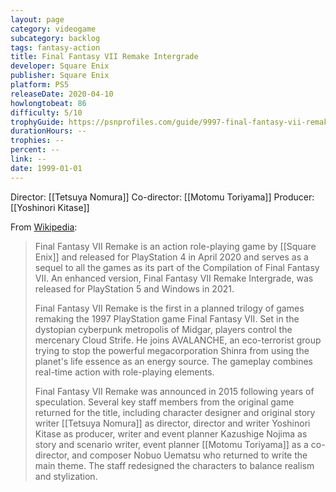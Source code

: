 ```yaml
---
layout: page
category: videogame
subcategory: backlog
tags: fantasy-action
title: Final Fantasy VII Remake Intergrade
developer: Square Enix
publisher: Square Enix
platform: PS5
releaseDate: 2020-04-10
howlongtobeat: 86
difficulty: 5/10
trophyGuide: https://psnprofiles.com/guide/9997-final-fantasy-vii-remake-trophy-guide
durationHours: --
trophies: --
percent: --
link: --
date: 1999-01-01
---
```


Director: [[Tetsuya Nomura]]
Co-director: [[Motomu Toriyama]]
Producer: [[Yoshinori Kitase]]

From [Wikipedia](https://en.wikipedia.org/wiki/Final_Fantasy_VII_Remake):

> Final Fantasy VII Remake is an action role-playing game by [[Square Enix]] and released for PlayStation 4 in April 2020 and serves as a sequel to all the games as its part of the Compilation of Final Fantasy VII. An enhanced version, Final Fantasy VII Remake Intergrade, was released for PlayStation 5 and Windows in 2021.
>
> Final Fantasy VII Remake is the first in a planned trilogy of games remaking the 1997 PlayStation game Final Fantasy VII. Set in the dystopian cyberpunk metropolis of Midgar, players control the mercenary Cloud Strife. He joins AVALANCHE, an eco-terrorist group trying to stop the powerful megacorporation Shinra from using the planet's life essence as an energy source. The gameplay combines real-time action with role-playing elements.
>
> Final Fantasy VII Remake was announced in 2015 following years of speculation. Several key staff members from the original game returned for the title, including character designer and original story writer [[Tetsuya Nomura]] as director, director and writer Yoshinori Kitase as producer, writer and event planner Kazushige Nojima as story and scenario writer, event planner [[Motomu Toriyama]] as a co-director, and composer Nobuo Uematsu who returned to write the main theme. The staff redesigned the characters to balance realism and stylization.
